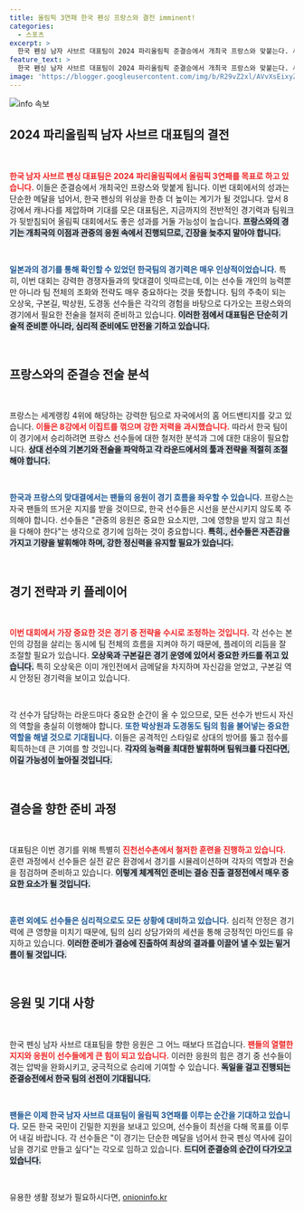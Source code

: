 ```yaml
---
title: 올림픽 3연패 한국 펜싱 프랑스와 결전 imminent!
categories:
  - 스포츠
excerpt: >
  한국 펜싱 남자 사브르 대표팀이 2024 파리올림픽 준결승에서 개최국 프랑스와 맞붙는다. 세계랭킹 1위인 이들은 8강에서 캐나다를 압도하며 결승 진출을 노린다. 관중의 열띤 응원 속에서 치열한 승부가 예상된다!
feature_text: >
  한국 펜싱 남자 사브르 대표팀이 2024 파리올림픽 준결승에서 개최국 프랑스와 맞붙는다. 세계랭킹 1위인 이들은 8강에서 캐나다를 압도하며 결승 진출을 노린다. 관중의 열띤 응원 속에서 치열한 승부가 예상된다!
image: 'https://blogger.googleusercontent.com/img/b/R29vZ2xl/AVvXsEixyZcFfHzMRdzZMjFBmAUKJYCLCGyLL1o632UiGVXcaFdKo_bkvkuCioo0uUKlGfBVcT3P84aROyZIXSBEx3Aw5nCQ3pTgDom1WDC4m8eifvWiAmWEEVb4x6G_l8C0QH225ldMjyaFvpxGEBGNO37VmDTDMHGhJPq73UglMfDca1-0aw/s1600/blogspot.png'
---
```


<p><img src="https://blogger.googleusercontent.com/img/b/R29vZ2xl/AVvXsEixyZcFfHzMRdzZMjFBmAUKJYCLCGyLL1o632UiGVXcaFdKo_bkvkuCioo0uUKlGfBVcT3P84aROyZIXSBEx3Aw5nCQ3pTgDom1WDC4m8eifvWiAmWEEVb4x6G_l8C0QH225ldMjyaFvpxGEBGNO37VmDTDMHGhJPq73UglMfDca1-0aw/s1600/blogspot.png" alt="info 속보" /></p>

<h2 data-ke-size="size26">2024 파리올림픽 남자 사브르 대표팀의 결전</h2>

<p data-ke-size="size16">&nbsp;</p>

<p><b><span style="color: #ee2323;">한국 남자 사브르 펜싱 대표팀은 2024 파리올림픽에서 올림픽 3연패를 목표로 하고 있습니다.</span></b>  이들은 준결승에서 개최국인 프랑스와 맞붙게 됩니다. 이번 대회에서의 성과는 단순한 메달을 넘어서, 한국 펜싱의 위상을 한층 더 높이는 계기가 될 것입니다. 앞서 8강에서 캐나다를 제압하며 기대를 모은 대표팀은, 지금까지의 전반적인 경기력과 팀워크가 뒷받침되어 올림픽 대회에서도 좋은 성과를 거둘 가능성이 높습니다. <b><span style="background-color: #21538527;">프랑스와의 경기는 개최국의 이점과 관중의 응원 속에서 진행되므로, 긴장을 늦추지 말아야 합니다.</span></b></p>

<p data-ke-size="size16">&nbsp;</p>

<p><b><span style="color: #1a5490;">일본과의 경기를 통해 확인할 수 있었던 한국팀의 경기력은 매우 인상적이었습니다.</span></b> 특히, 이번 대회는 강력한 경쟁자들과의 맞대결이 잇따르는데, 이는 선수들 개인의 능력뿐만 아니라 팀 전체의 조화와 전략도 매우 중요하다는 것을 뜻합니다. 팀의 주축이 되는 오상욱, 구본길, 박상원, 도경동 선수들은 각각의 경험을 바탕으로 다가오는 프랑스와의 경기에서 필요한 전술을 철저히 준비하고 있습니다. <b><span style="background-color: #21538527;">이러한 점에서 대표팀은 단순히 기술적 준비뿐 아니라, 심리적 준비에도 만전을 기하고 있습니다.</span></b></p>

<p data-ke-size="size16">&nbsp;</p>

<h2 data-ke-size="size26">프랑스와의 준결승 전술 분석</h2>

<p data-ke-size="size16">&nbsp;</p>

<p>프랑스는 세계랭킹 4위에 해당하는 강력한 팀으로 자국에서의 홈 어드밴티지를 갖고 있습니다. <b><span style="color: #ee2323;">이들은 8강에서 이집트를 꺾으며 강한 저력을 과시했습니다.</span></b> 따라서 한국 팀이 이 경기에서 승리하려면 프랑스 선수들에 대한 철저한 분석과 그에 대한 대응이 필요합니다. <b><span style="background-color: #21538527;">상대 선수의 기본기와 전술을 파악하고 각 라운드에서의 툴과 전략을 적절히 조절해야 합니다.</span></b></p>

<p data-ke-size="size16">&nbsp;</p>

<p><b><span style="color: #1a5490;">한국과 프랑스의 맞대결에서는 팬들의 응원이 경기 흐름을 좌우할 수 있습니다.</span></b> 프랑스는 자국 팬들의 뜨거운 지지를 받을 것이므로, 한국 선수들은 시선을 분산시키지 않도록 주의해야 합니다. 선수들은 "관중의 응원은 중요한 요소지만, 그에 영향을 받지 않고 최선을 다해야 한다"는 생각으로 경기에 임하는 것이 중요합니다. <b><span style="background-color: #21538527;">특히., 선수들은 자존감을 가지고 기량을 발휘해야 하며, 강한 정신력을 유지할 필요가 있습니다.</span></b></p>

<p data-ke-size="size16">&nbsp;</p>

<h2 data-ke-size="size26">경기 전략과 키 플레이어</h2>

<p data-ke-size="size16">&nbsp;</p>

<p><b><span style="color: #ee2323;">이번 대회에서 가장 중요한 것은 경기 중 전략을 수시로 조정하는 것입니다.</span></b> 각 선수는 본인의 강점을 살리는 동시에 팀 전체의 흐름을 지켜야 하기 때문에, 플레이의 리듬을 잘 조절할 필요가 있습니다. <b><span style="background-color: #21538527;">오상욱과 구본길은 경기 운영에 있어서 중요한 카드를 쥐고 있습니다.</span></b> 특히 오상욱은 이미 개인전에서 금메달을 차지하며 자신감을 얻었고, 구본길 역시 안정된 경기력을 보이고 있습니다.</p>

<p data-ke-size="size16">&nbsp;</p>

<p>각 선수가 담당하는 라운드마다 중요한 순간이 올 수 있으므로, 모든 선수가 반드시 자신의 역할을 충실히 이행해야 합니다. <b><span style="color: #1a5490;">또한 박상원과 도경동도 팀의 힘을 불어넣는 중요한 역할을 해낼 것으로 기대됩니다.</span></b> 이들은 공격적인 스타일로 상대의 방어를 뚫고 점수를 획득하는데 큰 기여를 할 것입니다. <b><span style="background-color: #21538527;">각자의 능력을 최대한 발휘하며 팀워크를 다진다면, 이길 가능성이 높아질 것입니다.</span></b></p>

<p data-ke-size="size16">&nbsp;</p>

<h2 data-ke-size="size26">결승을 향한 준비 과정</h2>

<p data-ke-size="size16">&nbsp;</p>

<p>대표팀은 이번 경기를 위해 특별히 <b><span style="color: #ee2323;">진천선수촌에서 철저한 훈련을 진행하고 있습니다.</span></b> 훈련 과정에서 선수들은 실전 같은 환경에서 경기를 시뮬레이션하며 각자의 역할과 전술을 점검하며 준비하고 있습니다. <b><span style="background-color: #21538527;">이렇게 체계적인 준비는 결승 진출 결정전에서 매우 중요한 요소가 될 것입니다.</span></b></p>

<p data-ke-size="size16">&nbsp;</p>

<p><b><span style="color: #1a5490;">훈련 외에도 선수들은 심리적으로도 모든 상황에 대비하고 있습니다.</span></b> 심리적 안정은 경기력에 큰 영향을 미치기 때문에, 팀의 심리 상담가와의 세션을 통해 긍정적인 마인드를 유지하고 있습니다. <b><span style="background-color: #21538527;">이러한 준비가 결승에 진출하여 최상의 결과를 이끌어 낼 수 있는 밑거름이 될 것입니다.</span></b></p>

<p data-ke-size="size16">&nbsp;</p>

<h2 data-ke-size="size26">응원 및 기대 사항</h2>

<p data-ke-size="size16">&nbsp;</p>

<p>한국 펜싱 남자 사브르 대표팀을 향한 응원은 그 어느 때보다 뜨겁습니다. <b><span style="color: #ee2323;">팬들의 열렬한 지지와 응원이 선수들에게 큰 힘이 되고 있습니다.</span></b> 이러한 응원의 힘은 경기 중 선수들이 겪는 압박을 완화시키고, 궁극적으로 승리에 기여할 수 있습니다. <b><span style="background-color: #21538527;">독일을 걸고 진행되는 준결승전에서 한국 팀의 선전이 기대됩니다.</span></b></p>

<p data-ke-size="size16">&nbsp;</p>

<p><b><span style="color: #1a5490;">팬들은 이제 한국 남자 사브르 대표팀이 올림픽 3연패를 이루는 순간을 기대하고 있습니다.</span></b> 모든 한국 국민이 긴밀한 지원을 보내고 있으며, 선수들이 최선을 다해 목표를 이루어 내길 바랍니다. 각 선수들은 "이 경기는 단순한 메달을 넘어서 한국 펜싱 역사에 길이 남을 경기로 만들고 싶다"는 각오로 임하고 있습니다. <b><span style="background-color: #21538527;">드디어 준결승의 순간이 다가오고 있습니다.</span></b> </p>

<p data-ke-size="size16">&nbsp;</p>
유용한 생활 정보가 필요하시다면, <a href="https://onioninfo.kr" rel="dofollow">onioninfo.kr</a>


